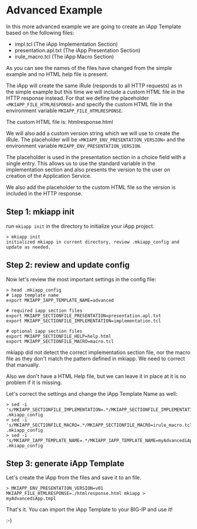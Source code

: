 # Advanced Example

In this more advanced example we are going to create an iApp Template based on the following files:
- impl.tcl  (The iApp Implementation Section)
- presentation.apl.txt  (The iApp Presentation Section)
- irule_macro.tcl  (The iApp Macro Section)

As you can see the names of the files have changed from the simple example and no HTML help file is present.

The iApp will create the same iRule (responds to all HTTP requests) as in the simple example but this time we will include a custom HTML file in the HTTP response instead.
For that we define the placeholder `<MKIAPP_FILE_HTMLRESPONSE>` and specify the custom HTML file in the environment variable `MKIAPP_FILE_HTMLRESPONSE`.

The custom HTML file is: htmlresponse.html

We will also add a custom version string which we will use to create the iRule.
The placeholder will be `<MKIAPP_ENV_PRESENTATION_VERSION>` and the environment variable `MKIAPP_ENV_PRESENTATION_VERSION`.

The placeholder is used in the presentation section in a choice field with a single entry. This allows us to use the standard variable in the implementation section and also presents the version to the user on creation of the Application Service.

We also add the placeholder to the custom HTML file so the version is included in the HTTP response.

## Step 1: mkiapp init

run `mkiapp init` in the directory to initialize your iApp project.

    > mkiapp init
    initialized mkiapp in current directory, review .mkiapp_config and update as needed.

## Step 2: review and update config

Now let's review the most important settings in the config file:

    > head .mkiapp_config
    # iapp template name
    export MKIAPP_IAPP_TEMPLATE_NAME=advanced
    
    # required iapp section files
    export MKIAPP_SECTIONFILE_PRESENTATION=presentation.apl.txt
    export MKIAPP_SECTIONFILE_IMPLEMENTATION=implementation.tcl
    
    # optional iapp section files
    export MKIAPP_SECTIONFILE_HELP=help.html
    export MKIAPP_SECTIONFILE_MACRO=macro.tcl

mkiapp did not detect the correct implementation section file, nor the macro file as they don't match the pattern defined in mkiapp.
We need to correct that manually.

Also we don't have a HTML Help file, but we can leave it in place at it is no problem if it is missing.

Let's correct the settings and change the iApp Template Name as well:

    > sed -i 's/MKIAPP_SECTIONFILE_IMPLEMENTATION=.*/MKIAPP_SECTIONFILE_IMPLEMENTATION=impl.tcl/' .mkiapp_config
    > sed -i 's/MKIAPP_SECTIONFILE_MACRO=.*/MKIAPP_SECTIONFILE_MACRO=irule_macro.tcl/' .mkiapp_config
    > sed -i 's/MKIAPP_IAPP_TEMPLATE_NAME=.*/MKIAPP_IAPP_TEMPLATE_NAME=myAdvancediApp/' .mkiapp_config


## Step 3: generate iApp Template

Let's create the iApp from the files and save it to an file.

    > MKIAPP_ENV_PRESENTATION_VERSION=v01 MKIAPP_FILE_HTMLRESPONSE=./htmlresponse.html mkiapp > myAdvancediApp.tmpl

That's it. You can import the iApp Template to your BIG-IP and use it!

:-)
